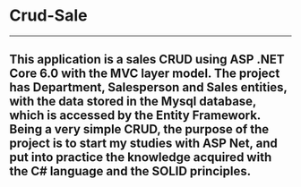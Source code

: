 # Crud-Sale
-------------
This application is a sales CRUD using ASP .NET Core 6.0 with the MVC layer model.
The project has Department, Salesperson and Sales entities, with the data stored in the Mysql database, which is accessed by the Entity Framework. 
Being a very simple CRUD, the purpose of the project is to start my studies with ASP Net, and put into practice the knowledge acquired with the C# language and the SOLID principles.
-------------------------------------------------------------------------------------------------------------------------------------------------------------------------
